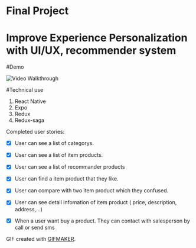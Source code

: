 # Final Project 
# Improve Experience Personalization with UI/UX, recommender system

#Demo

 ![Video Walkthrough](https://giphy.com/gifs/dCF05RmexlEtFAJFmx/links)
 
#Technical use
1. React Native
2. Expo
3. Redux
4. Redux-saga

Completed user stories:
 * [x] User can see a list of categorys.
 * [x] User can see a list of item products.
 * [x] User can see a list of recommander products
 * [x] User can find a item product that they like.
 * [x] User can compare with two item product which they confused.
 * [x] User can see detail infomation of item product ( price, description, address,...) 
 * [x] When a user want buy a product. They can contact with salesperson by call or send sms
 


GIF created with [GIFMAKER](https://play.google.com/store/apps/details?id=com.media.zatashima.studio).




